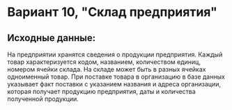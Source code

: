 # Вариант 10, "Склад предприятия"

## Исходные данные:
На предприятии хранятся сведения о продукции предприятия. Каждый товар 
характеризуется кодом, названием, количеством единиц, номером ячейки склада. 
На складе может быть в разных ячейках одноименный товар. При поставке товара 
в организацию в базе данных указывает факт поставки с указанием названия и 
адреса организации, которая получает продукцию предприятия, даты и количества 
полученной продукции.